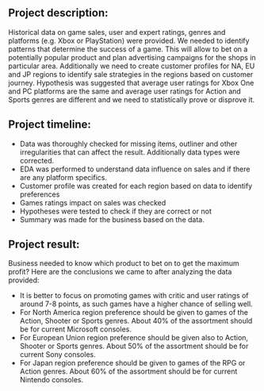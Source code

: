 ## **Project description:**

Historical data on game sales, user and expert ratings, genres and platforms (e.g. Xbox or PlayStation) were provided. 
We needed to identify patterns that determine the success of a game. This will allow to bet on a potentially popular product and plan advertising campaigns for the shops in particular area.
Additionally we need to create customer profiles for NA, EU and JP regions to identify sale strategies in the regions based on customer journey.
Hypothesis was suggested that average user ratings for Xbox One and PC platforms are the same and average user ratings for Action and Sports genres are different and we need to statistically prove or disprove it.

## **Project timeline:**

* Data was thoroughly checked for missing items, outliner and other irregularities that can affect the result. Additionally data types were corrected.
* EDA was performed to understand data influence on sales and if there are any platform specifics.
* Customer profile was created for each region based on data to identify preferences
* Games ratings impact on sales was checked
* Hypotheses were tested to check if they are correct or not
* Summary was made for the business based on the data.

## **Project result:**

Business needed to know which product to bet on to get the maximum profit? Here are the conclusions we came to after analyzing the data provided:

* It is better to focus on promoting games with critic and user ratings of around 7-8 points, as such games have a higher chance of selling well.
* For North America region preference should be given to games of the Action, Shooter or Sports genres. About 40% of the assortment should be for current Microsoft consoles.
* For European Union region preference should be given also to Action, Shooter or Sports genres. About 50% of the assortment should be for current Sony consoles.
* For Japan region preference should be given to games of the RPG or Action genres. About 60% of the assortment should be for current Nintendo consoles.
